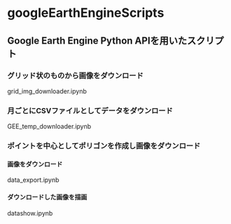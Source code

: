 # googleEarthEngineScripts

## Google Earth Engine Python APIを用いたスクリプト

### グリッド状のものから画像をダウンロード
grid_img_downloader.ipynb

### 月ごとにCSVファイルとしてデータをダウンロード
GEE_temp_downloader.ipynb

### ポイントを中心としてポリゴンを作成し画像をダウンロード

#### 画像をダウンロード
data_export.ipynb

#### ダウンロードした画像を描画
datashow.ipynb
